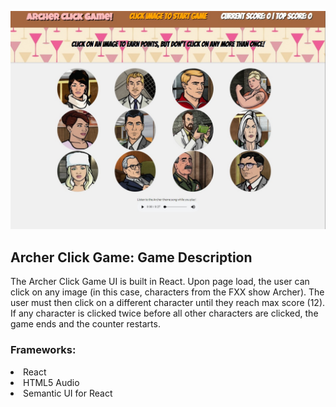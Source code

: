 
![alt text](https://github.com/codycovington/ArcherClickGame/blob/master/readmeImage.jpg)

## Archer Click Game: Game Description
The Archer Click Game UI is built in React. Upon page load, the user can click on any image (in this case, characters from the FXX show Archer). The user must then click on a different character until they reach max score (12). If any character is clicked twice before all other characters are clicked, the game ends and the counter restarts.

### Frameworks:

<li>React</li>
<li>HTML5 Audio</li>
<li>Semantic UI for React</li>
